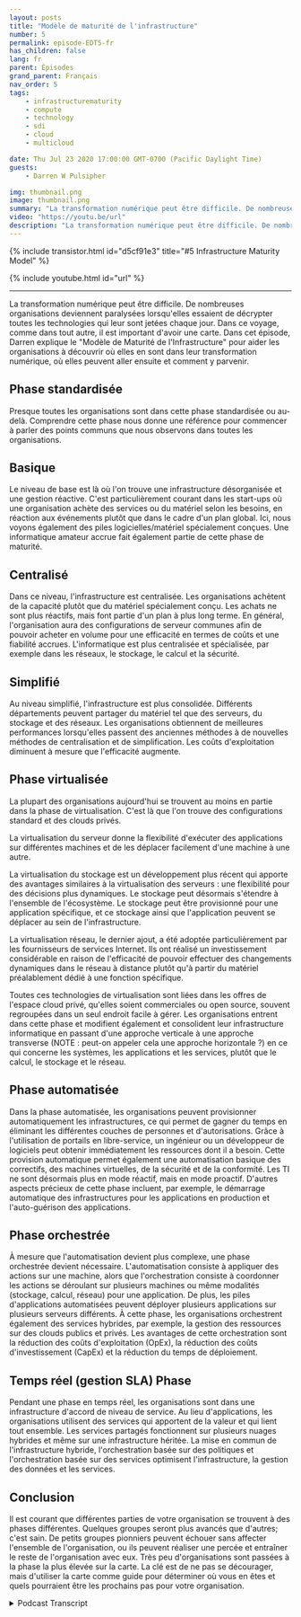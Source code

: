 ```yaml
---
layout: posts
title: "Modèle de maturité de l'infrastructure"
number: 5
permalink: episode-EDT5-fr
has_children: false
lang: fr
parent: Épisodes
grand_parent: Français
nav_order: 5
tags:
    - infrastructurematurity
    - compute
    - technology
    - sdi
    - cloud
    - multicloud

date: Thu Jul 23 2020 17:00:00 GMT-0700 (Pacific Daylight Time)
guests:
    - Darren W Pulsipher

img: thumbnail.png
image: thumbnail.png
summary: "La transformation numérique peut être difficile. De nombreuses organisations deviennent paralysées lorsqu'elles essaient de décrypter toutes les technologies qui leur sont présentées chaque jour. Dans ce parcours, comme dans tout autre, il est important d'avoir une carte. Dans cet épisode, Darren explique le Modèle de maturité de l'infrastructure pour aider les organisations à déterminer où elles se trouvent dans leur transformation numérique, où elles peuvent aller ensuite et comment y parvenir."
video: "https://youtu.be/url"
description: "La transformation numérique peut être difficile. De nombreuses organisations deviennent paralysées lorsqu'elles essaient de décrypter toutes les technologies qui leur sont présentées chaque jour. Dans ce parcours, comme dans tout autre, il est important d'avoir une carte. Dans cet épisode, Darren explique le Modèle de maturité de l'infrastructure pour aider les organisations à déterminer où elles se trouvent dans leur transformation numérique, où elles peuvent aller ensuite et comment y parvenir."
---
```


<div>
{% include transistor.html id="d5cf91e3" title="#5 Infrastructure Maturity Model" %}

{% include youtube.html id="url" %}
</div>

---

La transformation numérique peut être difficile. De nombreuses organisations deviennent paralysées lorsqu'elles essaient de décrypter toutes les technologies qui leur sont jetées chaque jour. Dans ce voyage, comme dans tout autre, il est important d'avoir une carte. Dans cet épisode, Darren explique le "Modèle de Maturité de l'Infrastructure" pour aider les organisations à découvrir où elles en sont dans leur transformation numérique, où elles peuvent aller ensuite et comment y parvenir.

## Phase standardisée

Presque toutes les organisations sont dans cette phase standardisée ou au-delà. Comprendre cette phase nous donne une référence pour commencer à parler des points communs que nous observons dans toutes les organisations.

## Basique

Le niveau de base est là où l'on trouve une infrastructure désorganisée et une gestion réactive. C'est particulièrement courant dans les start-ups où une organisation achète des services ou du matériel selon les besoins, en réaction aux événements plutôt que dans le cadre d'un plan global. Ici, nous voyons également des piles logicielles/matériel spécialement conçues. Une informatique amateur accrue fait également partie de cette phase de maturité.

## Centralisé

Dans ce niveau, l'infrastructure est centralisée. Les organisations achètent de la capacité plutôt que du matériel spécialement conçu. Les achats ne sont plus réactifs, mais font partie d'un plan à plus long terme. En général, l'organisation aura des configurations de serveur communes afin de pouvoir acheter en volume pour une efficacité en termes de coûts et une fiabilité accrues. L'informatique est plus centralisée et spécialisée, par exemple dans les réseaux, le stockage, le calcul et la sécurité.

## Simplifié

Au niveau simplifié, l'infrastructure est plus consolidée. Différents départements peuvent partager du matériel tel que des serveurs, du stockage et des réseaux. Les organisations obtiennent de meilleures performances lorsqu'elles passent des anciennes méthodes à de nouvelles méthodes de centralisation et de simplification. Les coûts d'exploitation diminuent à mesure que l'efficacité augmente.

## Phase virtualisée

La plupart des organisations aujourd'hui se trouvent au moins en partie dans la phase de virtualisation. C'est là que l'on trouve des configurations standard et des clouds privés.

La virtualisation du serveur donne la flexibilité d'exécuter des applications sur différentes machines et de les déplacer facilement d'une machine à une autre.

La virtualisation du stockage est un développement plus récent qui apporte des avantages similaires à la virtualisation des serveurs : une flexibilité pour des décisions plus dynamiques. Le stockage peut désormais s'étendre à l'ensemble de l'écosystème. Le stockage peut être provisionné pour une application spécifique, et ce stockage ainsi que l'application peuvent se déplacer au sein de l'infrastructure.

La virtualisation réseau, le dernier ajout, a été adoptée particulièrement par les fournisseurs de services Internet. Ils ont réalisé un investissement considérable en raison de l'efficacité de pouvoir effectuer des changements dynamiques dans le réseau à distance plutôt qu'à partir du matériel préalablement dédié à une fonction spécifique.

Toutes ces technologies de virtualisation sont liées dans les offres de l'espace cloud privé, qu'elles soient commerciales ou open source, souvent regroupées dans un seul endroit facile à gérer. Les organisations entrent dans cette phase et modifient également et consolident leur infrastructure informatique en passant d'une approche verticale à une approche transverse (NOTE : peut-on appeler cela une approche horizontale ?) en ce qui concerne les systèmes, les applications et les services, plutôt que le calcul, le stockage et le réseau.

## Phase automatisée

Dans la phase automatisée, les organisations peuvent provisionner automatiquement les infrastructures, ce qui permet de gagner du temps en éliminant les différentes couches de personnes et d'autorisations. Grâce à l'utilisation de portails en libre-service, un ingénieur ou un développeur de logiciels peut obtenir immédiatement les ressources dont il a besoin. Cette provision automatique permet également une automatisation basique des correctifs, des machines virtuelles, de la sécurité et de la conformité. Les TI ne sont désormais plus en mode réactif, mais en mode proactif. D'autres aspects précieux de cette phase incluent, par exemple, le démarrage automatique des infrastructures pour les applications en production et l'auto-guérison des applications.

## Phase orchestrée

À mesure que l'automatisation devient plus complexe, une phase orchestrée devient nécessaire. L'automatisation consiste à appliquer des actions sur une machine, alors que l'orchestration consiste à coordonner les actions se déroulant sur plusieurs machines ou même modalités (stockage, calcul, réseau) pour une application. De plus, les piles d'applications automatisées peuvent déployer plusieurs applications sur plusieurs serveurs différents. À cette phase, les organisations orchestrent également des services hybrides, par exemple, la gestion des ressources sur des clouds publics et privés. Les avantages de cette orchestration sont la réduction des coûts d'exploitation (OpEx), la réduction des coûts d'investissement (CapEx) et la réduction du temps de déploiement.

## Temps réel (gestion SLA) Phase

Pendant une phase en temps réel, les organisations sont dans une infrastructure d'accord de niveau de service. Au lieu d'applications, les organisations utilisent des services qui apportent de la valeur et qui lient tout ensemble. Les services partagés fonctionnent sur plusieurs nuages hybrides et même sur une infrastructure héritée. La mise en commun de l'infrastructure hybride, l'orchestration basée sur des politiques et l'orchestration basée sur des services optimisent l'infrastructure, la gestion des données et les services.

## Conclusion

Il est courant que différentes parties de votre organisation se trouvent à des phases différentes. Quelques groupes seront plus avancés que d'autres; c'est sain. De petits groupes pionniers peuvent échouer sans affecter l'ensemble de l'organisation, ou ils peuvent réaliser une percée et entraîner le reste de l'organisation avec eux. Très peu d'organisations sont passées à la phase la plus élevée sur la carte. La clé est de ne pas se décourager, mais d'utiliser la carte comme guide pour déterminer où vous en êtes et quels pourraient être les prochains pas pour votre organisation.



<details>
<summary> Podcast Transcript </summary>

<p></p>

</details>
